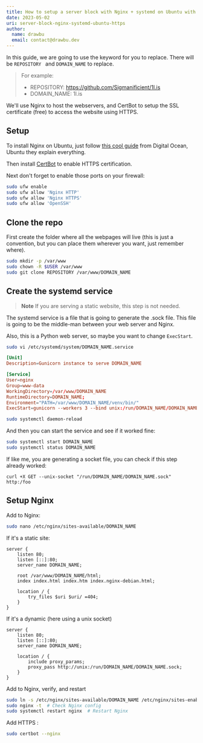 ```yaml
---
title: How to setup a server block with Nginx + systemd on Ubuntu with HTTPS
date: 2023-05-02
uri: server-block-nginx-systemd-ubuntu-https
author:
  name: drawbu
  email: contact@drawbu.dev
---
```


In this guide, we are going to use the keyword for you to replace. There will be `REPOSITORY ` and `DOMAIN_NAME` to replace.

> For example:
> - REPOSITORY: https://github.com/Sigmanificient/1l.is
> - DOMAIN_NAME: 1l.is

We'll use Nginx to host the webservers, and CertBot to setup the SSL certificate (free) to access the website using HTTPS.

## Setup
To install Nginx on Ubuntu, just follow [this cool guide](https://www.digitalocean.com/community/tutorials/how-to-install-nginx-on-ubuntu-20-04) from Digital Ocean,
Ubuntu they explain everything.

Then install [CertBot](https://certbot.eff.org/instructions?ws=nginx&os=ubuntufocal) to enable HTTPS certification.

Next don't forget to enable those ports on your firewall:
```bash
sudo ufw enable
sudo ufw allow 'Nginx HTTP'
sudo ufw allow 'Nginx HTTPS'
sudo ufw allow 'OpenSSH'
```

## Clone the repo
First create the folder where all the webpages will live (this is just a convention, but you can place them wherever you want, just remember where).
```bash
sudo mkdir -p /var/www
sudo chown -R $USER /var/www
sudo git clone REPOSITORY /var/www/DOMAIN_NAME
```


## Create the systemd service
> **Note**
> If you are serving a static website, this step is not needed.

The systemd service is a file that is going to generate the .sock file. This file is going to be the middle-man between your web server and Nginx.

Also, this is a Python web server, so maybe you want to change `ExecStart`.
```bash
sudo vi /etc/systemd/system/DOMAIN_NAME.service
```

```toml
[Unit]
Description=Gunicorn instance to serve DOMAIN_NAME

[Service]
User=nginx
Group=www-data
WorkingDirectory=/var/www/DOMAIN_NAME
RuntimeDirectory=DOMAIN_NAME;
Environment="PATH=/var/www/DOMAIN_NAME/venv/bin/"
ExecStart=gunicorn --workers 3 --bind unix:/run/DOMAIN_NAME/DOMAIN_NAME.sock -m 007 wsgi:app
```

```bash
sudo systemctl daemon-reload
```

And then you can start the service and see if it worked fine:
```bash
sudo systemctl start DOMAIN_NAME
sudo systemctl status DOMAIN_NAME
```

If like me, you are generating a socket file, you can check if this step already worked:
```
curl +X GET --unix-socket "/run/DOMAIN_NAME/DOMAIN_NAME.sock" http:/foo
```

## Setup Nginx
Add to Nginx:
```bash
sudo nano /etc/nginx/sites-available/DOMAIN_NAME
```

If it's a static site:
```
server {
    listen 80;
    listen [::]:80;
	server_name DOMAIN_NAME;

	root /var/www/DOMAIN_NAME/html;
	index index.html index.htm index.nginx-debian.html;

	location / {
		try_files $uri $uri/ =404;
	}
}
```
If it's a dynamic (here using a unix socket)
```
server {
    listen 80;
    listen [::]:80;
	server_name DOMAIN_NAME;

    location / {
        include proxy_params;
        proxy_pass http://unix:/run/DOMAIN_NAME/DOMAIN_NAME.sock;
    }
}
```

Add to Nginx, verify, and restart
```bash
sudo ln -s /etc/nginx/sites-available/DOMAIN_NAME /etc/nginx/sites-enabled/  # Enable the Nginx block
sudo nginx -t  # Check Nginx config
sudo systemctl restart nginx  # Restart Nginx
```

Add HTTPS :
```bash
sudo certbot --nginx
```
